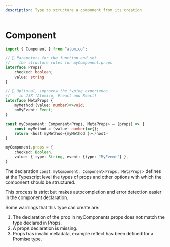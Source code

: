 ```yaml
---
description: Type to structure a component from its creation
---
```


# Component

```typescript
import { Component } from "atomico";

// 📌 Parameters for the function and set 
//    the structure rules for myComponent.props
interface Props{
    checked: boolean;
    value: string
}

// 📌 Optional, improves the typing experience 
//    in JSX (Atomico, Preact and React)
interface MetaProps {
    myMethod:(value: number)=>void;
    onMyEvent: Event;
}

const myComponent: Component<Props, MetaProps> = (props) => {
    const myMethod = (value: number)=>{};
    return <host myMethod={myMethod }></host>
}

myComponent.props = {
    checked: Boolean,
    value: { type: String, event: {type: "MyEvent"} },
}
```

The declaration `const myComponent: Component<Props, MetaProps>` defines at the Typescript level the types of props and other options with which the component should be structured.&#x20;

This process is strict but makes autocompletion and error detection easier in the component declaration.

Some warnings that this type can create are:

1. The declaration of the prop in myComponents.props does not match the type declared in Props.
2. A props declaration is missing.
3. Props has invalid metadata, example reflect has been defined for a Promise type.
